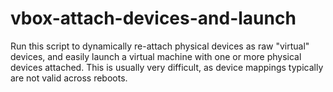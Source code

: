 # vbox-attach-devices-and-launch
Run this script to dynamically re-attach physical devices as raw "virtual" devices, and easily launch a virtual machine with one or more physical devices attached. This is usually very difficult, as device mappings typically are not valid across reboots.
